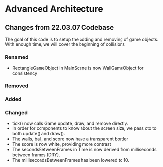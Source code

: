 # Advanced Architecture

## Changes from 22.03.07 Codebase

The goal of this code is to setup the adding and removing of game objects. With enough time, we will cover the beginning of collisions

### Renamed
- RectangleGameObject in MainScene is now WallGameObject for consistency

### Removed

### Added

### Changed
- tick() now calls Game update, draw, and remove directly.
- In order for components to know about the screen size, we pass ctx to both update() and draw().
- The walls, ball, and score now have a transparent border
- The score is now white, providing more contrast
- The secondsBetweenFrames in Time is now derived from milliseconds between frames (DRY).
- The millisecondsBetweenFrames has been lowered to 10.
  

